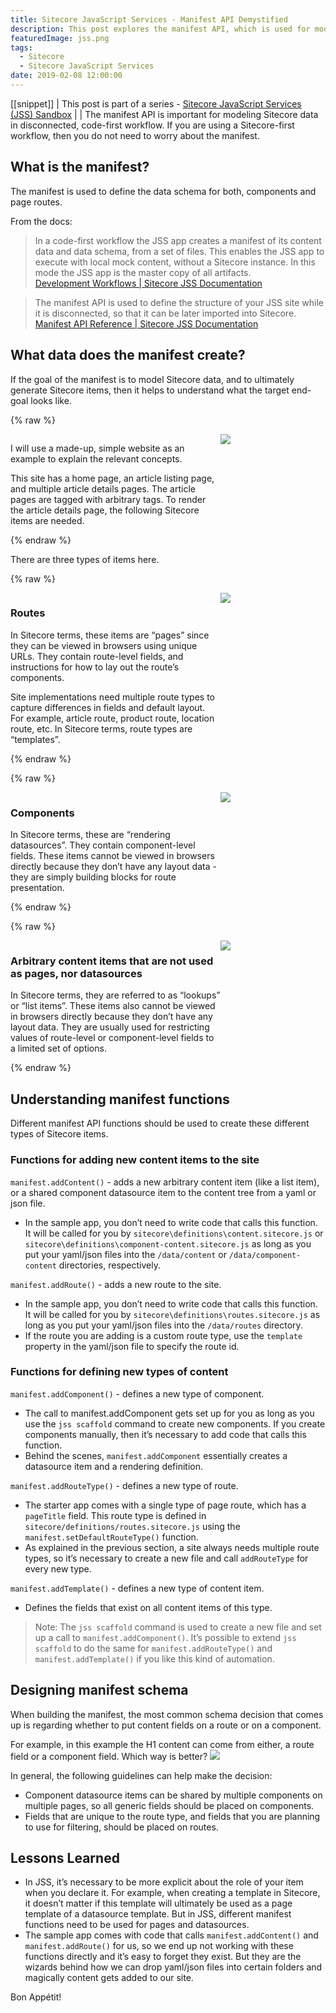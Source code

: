 ```yaml
---
title: Sitecore JavaScript Services - Manifest API Demystified
description: This post explores the manifest API, which is used for modeling Sitecore data in disconnected, code-first workflow. This post is part of a series on learning to work with Sitecore JavaScript Services (JSS).
featuredImage: jss.png
tags:
  - Sitecore
  - Sitecore JavaScript Services
date: 2019-02-08 12:00:00
---
```


[[snippet]]
| This post is part of a series - [Sitecore JavaScript Services (JSS) Sandbox](/jss-sandbox/)
| 
| The manifest API is important for modeling Sitecore data in disconnected, code-first workflow. If you are using a Sitecore-first workflow, then you do not need to worry about the manifest.

## What is the manifest?
The manifest is used to define the data schema for both, components and page routes.

From the docs:
> In a code-first workflow the JSS app creates a manifest of its content data and data schema, from a set of files. This enables the JSS app to execute with local mock content, without a Sitecore instance. In this mode the JSS app is the master copy of all artifacts.  
[Development Workflows | Sitecore JSS Documentation](https://jss.sitecore.com/docs/fundamentals/dev-workflows/overview#code-first-workflow)

> The manifest API is used to define the structure of your JSS site while it is disconnected, so that it can be later imported into Sitecore.  
[Manifest API Reference | Sitecore JSS Documentation](https://jss.sitecore.com/docs/techniques/working-disconnected/manifest-api)

## What data does the manifest create?
If the goal of the manifest is to model Sitecore data, and to ultimately generate Sitecore items, then it helps to understand what the target end-goal looks like.

{% raw %}
<div style="display: inline-grid;grid-template-columns:2fr 1fr">
<div>
<p>
I will use a made-up, simple website as an example to explain the relevant concepts.
</p>
<p>
This site has a home page, an article listing page, and multiple article details pages. The article pages are tagged with arbitrary tags. To render the article details page, the following Sitecore items are needed.
</p>
</div>
<div>
<img src="/images/jss-manifest-demystified/sitecore-tree.png" />
</div>
</div>
{% endraw %}

There are three types of items here.

{% raw %}
<div style="display: inline-grid;grid-template-columns:2fr 1fr">
<div>
<h3>Routes</h3>
<p>
In Sitecore terms, these items are “pages” since they can be viewed in browsers using unique URLs. They contain route-level fields, and instructions for how to lay out the route’s components.
</p>
<p>
Site implementations need multiple route types to capture differences in fields and default layout. For example, article route, product route, location route, etc. In Sitecore terms, route types are “templates”.
</p>
</div>
<div>
<img src="/images/jss-manifest-demystified/sitecore-tree-pages.png" />
</div>
</div>
{% endraw %}

{% raw %}
<div style="display: inline-grid;grid-template-columns:2fr 1fr">
<div>
<h3>Components</h3>
<p>
In Sitecore terms, these are “rendering datasources”. They contain component-level fields. These items cannot be viewed in browsers directly because they don’t have any layout data - they are simply building blocks for route presentation.
</p>
</div>
<div>
<img src="/images/jss-manifest-demystified/sitecore-tree-components.png" />
</div>
</div>
{% endraw %}

{% raw %}
<div style="display: inline-grid;grid-template-columns:2fr 1fr">
<div>
<h3>Arbitrary content items that are not used as pages, nor datasources</h3>
<p>
In Sitecore terms, they are referred to as “lookups” or “list items”. These items also cannot be viewed in browsers directly because they don’t have any layout data. They are usually used for restricting values of route-level or component-level fields to a limited set of options.
</p>
</div>
<div>
<img src="/images/jss-manifest-demystified/sitecore-tree-content-items.png" />
</div>
</div>
{% endraw %}

## Understanding manifest functions
Different manifest API functions should be used to create these different types of Sitecore items.

### Functions for adding new content items to the site
`manifest.addContent()` - adds a new arbitrary content item (like a list item), or a shared component datasource item to the content tree from a yaml or json file.
* In the sample app, you don’t need to write code that calls this function. It will be called for you by  `sitecore\definitions\content.sitecore.js` or `sitecore\definitions\component-content.sitecore.js` as long as you put your yaml/json files into the `/data/content` or `/data/component-content` directories, respectively.

`manifest.addRoute()` - adds a new route to the site.
* In the sample app, you don’t need to write code that calls this function. It will be called for you by `sitecore\definitions\routes.sitecore.js` as long as you put your yaml/json files into the `/data/routes` directory.
* If the route you are adding is a custom route type, use the `template` property in the yaml/json file to specify the route id.

### Functions for defining new types of content
`manifest.addComponent()` - defines a new type of component.
* The call to manifest.addComponent gets set up for you as long as you use the `jss scaffold` command to create new components. If you create components manually, then it’s necessary to add code that calls this function.
* Behind the scenes, `manifest.addComponent` essentially creates a datasource item and a rendering definition.

`manifest.addRouteType()` - defines a new type of route.
* The starter app comes with a single type of page route, which has a `pageTitle` field. This route type is defined in `sitecore/definitions/routes.sitecore.js` using the `manifest.setDefaultRouteType()` function.
* As explained in the previous section, a site always needs multiple route types, so it’s necessary to create a new file and call `addRouteType` for every new type.

`manifest.addTemplate()` - defines a new type of content item.
* Defines the fields that exist on all content items of this type.

> Note: The `jss scaffold` command is used to create a new file and set up a call to `manifest.addComponent()`. It’s possible to extend `jss scaffold` to do the same for `manifest.addRouteType()` and `manifest.addTemplate()` if you like this kind of automation.  

## Designing manifest schema
When building the manifest, the most common schema decision that comes up is regarding whether to put content fields on a route or on a component.

For example, in this example the H1 content can come from either, a route field or a component field. Which way is better?
![](/images/jss-manifest-demystified/route-vs-component-fields.png)

In general, the following guidelines can help make the decision:
* Component datasource items can be shared by multiple components on multiple pages, so all generic fields should be placed on components.
* Fields that are unique to the route type, and fields that you are planning to use for filtering, should be placed on routes.

## Lessons Learned
* In JSS, it’s necessary to be more explicit about the role of your item when you declare it. For example, when creating a template in Sitecore, it doesn’t matter if this template will ultimately be used as a page template of a datasource template. But in JSS, different manifest functions need to be used for pages and datasources.
* The sample app comes with code that calls `manifest.addContent()` and `manifest.addRoute()` for us, so we end up not working with these functions directly and it’s easy to forget they exist. But they are the wizards behind how we can drop yaml/json files into certain folders and magically content gets added to our site.

Bon Appétit!